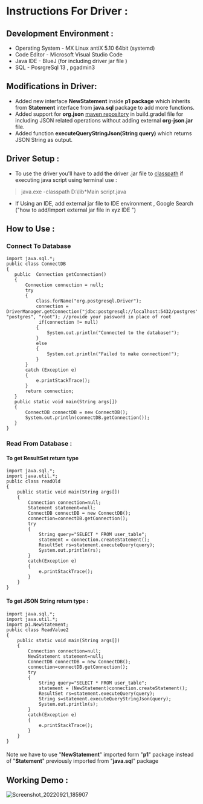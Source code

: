 # Instructions For Driver :

## Development Environment :

 -  Operating System - MX Linux antiX 5.10 64bit (systemd)
 - Code Editor - Microsoft Visual Studio Code
 - Java IDE - BlueJ (for including driver jar file )
 - SQL - PosrgreSql 13 , pgadmin3
## Modifications in Driver:
 - Added new interface **NewStatement** inside **p1 package** which inherits from **Statement** interface from **java.sql** package to add more functions.
 - Added support for **org.json** [maven repository](https://mvnrepository.com/artifact/org.json/json) in build.gradel file for including JSON related operations without adding external **org-json.jar** file.
 - Added function **executeQueryStringJson(String query)** which returns JSON String as output.
## Driver Setup :
- To  use the driver you'll have to add the driver .jar file to [classpath](https://www.geeksforgeeks.org/how-to-add-jar-file-to-classpath-in-java/)  if executing java script using terminal use :
>java.exe -classpath D:\lib\*Main script.java
- If Using an IDE, add external jar file to IDE environment , Google Search ("how to add/import external jar file in xyz IDE ")
 ## How to Use :
 ### Connect To Database 
 ```
 import java.sql.*;
public class ConnectDB 
{
    public  Connection getConnection() 
    {
        Connection connection = null;
        try 
        {
            Class.forName("org.postgresql.Driver");
            connection = DriverManager.getConnection("jdbc:postgresql://localhost:5432/postgres", "postgres", "root"); //provide your password in place of root
	         if(connection != null)
            {
                System.out.println("Connected to the database!");
            }
            else
            {
                System.out.println("Failed to make connection!");
            }
        }
        catch (Exception e) 
        {
            e.printStackTrace();
        }
        return connection;
    } 
    public static void main(String args[])
    {
        ConnectDB connectDB = new ConnectDB();
        System.out.println(connectDB.getConnection());
    }
}
```

### Read From Database :
#### To get ResultSet return type
```
import java.sql.*;
import java.util.*;
public class readOld
{
    public static void main(String args[])
    {
        Connection connection=null;
        Statement statement=null;
        ConnectDB connectDB = new ConnectDB();
        connection=connectDB.getConnection();
        try
        {
            String query="SELECT * FROM user_table";
            statement = connection.createStatement();
            ResultSet rs=statement.executeQuery(query);
            System.out.println(rs);
        }
        catch(Exception e)
        {
            e.printStackTrace();
        }
    }
}
```
#### To get JSON String return type :
```
import java.sql.*;
import java.util.*;
import p1.NewStatement;
public class ReadValue2
{
    public static void main(String args[])
    {
        Connection connection=null;
        NewStatement statement=null;
        ConnectDB connectDB = new ConnectDB();
        connection=connectDB.getConnection();
        try
        {
            String query="SELECT * FROM user_table";
            statement = (NewStatement)connection.createStatement();
            ResultSet rs=statement.executeQuery(query);   
            String s=statement.executeQueryStringJson(query);
            System.out.println(s);
        }
        catch(Exception e)
        {
            e.printStackTrace();
        }
    }
}
```
####
Note we have to use "**NewStatement**" imported form "**p1**" package instead of "**Statement**" previously imported from "**java.sql**" package

## Working Demo :
![Screenshot_20220921_185907](https://user-images.githubusercontent.com/69689387/191517279-6585cf58-fcc8-4916-b040-46892ad4d834.jpg)
